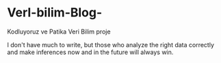 # VerI-bilim-Blog-
Kodluyoruz ve Patika Veri Bilim proje

I don't have much to write, but those who analyze the right data correctly and make inferences now and in the future will always win.
